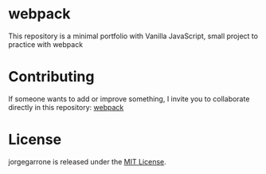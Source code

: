 # webpack

This repository is a minimal portfolio with Vanilla JavaScript,  small project to practice with webpack

# Contributing
If someone wants to add or improve something, I invite you to collaborate directly in this repository: [webpack](https://github.com/jgarrone82/webpack)

# License
jorgegarrone is released under the [MIT License](https://opensource.org/licenses/MIT).